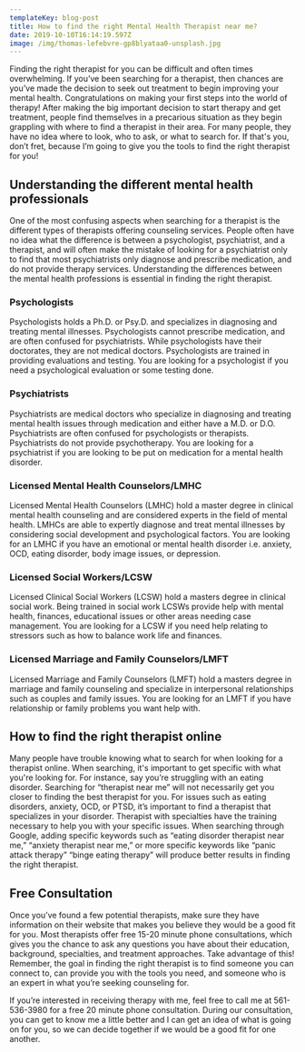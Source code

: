 ```yaml
---
templateKey: blog-post
title: How to find the right Mental Health Therapist near me?
date: 2019-10-10T16:14:19.597Z
image: /img/thomas-lefebvre-gp8blyataa0-unsplash.jpg
---
```

Finding the right therapist for you can be difficult and often times overwhelming. If you’ve been searching for a therapist, then chances are you’ve made the decision to seek out treatment to begin improving your mental health. Congratulations on making your first steps into the world of therapy! After making the big important decision to start therapy and get treatment, people find themselves in a precarious situation as they begin grappling with where to find a therapist in their area. For many people, they have no idea where to look, who to ask, or what to search for. If that's you, don’t fret, because I’m going to give you the tools to find the right therapist for you!

## Understanding the different mental health professionals

One of the most confusing aspects when searching for a therapist is the different types of therapists offering counseling services. People often have no idea what the difference is between a psychologist, psychiatrist, and a therapist, and will often make the mistake of looking for a psychiatrist only to find that most psychiatrists only diagnose and prescribe medication, and do not provide therapy services. Understanding the differences between the mental health professions is essential in finding the right therapist. 

### Psychologists

Psychologists holds a Ph.D. or Psy.D. and specializes in diagnosing and treating mental illnesses. Psychologists cannot prescribe medication, and are often confused for psychiatrists. While psychologists have their doctorates, they are not medical doctors. Psychologists are trained in providing evaluations and testing. You are looking for a psychologist if you need a psychological evaluation or some testing done.

### Psychiatrists

Psychiatrists are medical doctors who specialize in diagnosing and treating mental health issues through medication and either have a M.D. or D.O. Psychiatrists are often confused for psychologists or therapists. Psychiatrists do not provide psychotherapy. You are looking for a psychiatrist if you are looking to be put on medication for a mental health disorder. 

### Licensed Mental Health Counselors/LMHC

Licensed Mental Health Counselors (LMHC) hold a master degree in clinical mental health counseling and are considered experts in the field of mental health. LMHCs are able to expertly diagnose and treat mental illnesses by considering social development and psychological factors. You are looking for an LMHC if you have an emotional or mental health disorder i.e. anxiety, OCD, eating disorder, body image issues, or depression.

### Licensed Social Workers/LCSW

Licensed Clinical Social Workers (LCSW) hold a masters degree in clinical social work. Being trained in social work LCSWs provide help with mental health, finances, educational issues or other areas needing case management. You are looking for a LCSW if you need help relating to stressors such as how to balance work life and finances.

### Licensed Marriage and Family Counselors/LMFT

Licensed Marriage and Family Counselors (LMFT) hold a masters degree in marriage and family counseling and specialize in interpersonal relationships such as couples and family issues. You are looking for an LMFT if you have relationship or family problems you want help with. 

##  How to find the right therapist online

Many people have trouble knowing what to search for when looking for a therapist online. When searching, it's important to get specific with what you're looking for. For instance, say you’re struggling with an eating disorder. Searching for “therapist near me” will not necessarily get you closer to finding the best therapist for you. For issues such as eating disorders, anxiety, OCD, or PTSD, it’s important to find a therapist that specializes in your disorder. Therapist with specialties have the training necessary to help you with your specific issues. When searching through Google, adding specific keywords such as “eating disorder therapist near me,”  “anxiety therapist near me,” or more specific keywords like “panic attack therapy” “binge eating therapy” will produce better results in finding the right therapist. 

## Free Consultation

Once you’ve found a few potential therapists, make sure they have information on their website that makes you believe they would be a good fit for you. Most therapists offer free 15-20 minute phone consultations, which gives you the chance to ask any questions you have about their education, background, specialties, and treatment approaches. Take advantage of this! Remember, the goal in finding the right therapist is to find someone you can connect to, can provide you with the tools you need, and someone who is an expert in what you’re seeking counseling for. 

If you’re interested in receiving therapy with me, feel free to call me at 561-536-3980 for a free 20 minute phone consultation. During our consultation, you can get to know me a little better and I can get an idea of what is going on for you, so we can decide together if we would be a good fit for one another.
